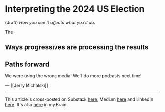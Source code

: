 # Interpreting the 2024 US Election
(draft) 
*How you see it affects what you'll do.* 

The 

## Ways progressives are processing the results 


## Paths forward

We were using the wrong media! We'll do more podcasts next time! 



— [[Jerry Michalski]] 

--- 
This article is cross-posted on Substack [here](), Medium [here]() and LinkedIn [here](). It's also [here]() in my Brain. 
